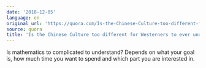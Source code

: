 ```yaml
---
date: '2018-12-05'
language: en
original_url: 'https://quora.com/Is-the-Chinese-Culture-too-different-for-Westerners-to-ever-understand/answer/Clément-Renaud'
source: quora
title: 'Is the Chinese Culture too different for Westerners to ever understand?'
---
```


Is mathematics to complicated to understand? Depends on what your goal
is, how much time you want to spend and which part you are interested
in.
